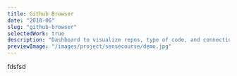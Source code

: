 ```yaml
---
title: Github Browser
date: "2018-06"
slug: "github-browser"
selectedWork: true
description: "Dashboard to visualize repos, type of code, and connections to other repos."
previewImage: "/images/project/sensecourse/demo.jpg"
---
```


fdsfsd
